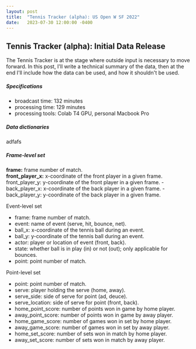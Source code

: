 ```yaml
---
layout: post
title:  "Tennis Tracker (alpha): US Open W SF 2022"
date:   2023-07-30 12:00:00 -0400
---
```

<head>
<!-- Google tag (gtag.js) -->
<script async src="https://www.googletagmanager.com/gtag/js?id=G-DGRHZS5DNM"></script>
<script>
  window.dataLayer = window.dataLayer || [];
  function gtag(){dataLayer.push(arguments);}
  gtag('js', new Date());

  gtag('config', 'G-DGRHZS5DNM');
</script>
</head>
<h2>Tennis Tracker (alpha): Initial Data Release</h2>
<p>
The Tennis Tracker is at the stage where outside input is necessary to move forward. In this post, I'll write a technical summary of the data, then at the end I'll include how the data can be used, and how it shouldn't be used. 
</p>
<p>
<h5>Specifications</h5>

  - broadcast time: 132 minutes
  - processing time: 129 minutes
  - processing tools: Colab T4 GPU, personal Macbook Pro
</p>
<p>
<h5>Data dictionaries</h5>
adfafs

<h5>Frame-level set</h5>
<b>frame:</b> frame number of match.<br>
<b>front_player_x:</b> x-coordinate of the front player in a given frame.
front_player_y: y-coordinate of the front player in a given frame.
  - back_player_x: x-coordinate of the back player in a given frame.
  - back_player_y: y-coordinate of the back player in a given frame.

Event-level set
  - frame: frame number of match.
  - event: name of event (serve, hit, bounce, net).
  - ball_x: x-coordinate of the tennis ball during an event.
  - ball_y: y-coordinate of the tennis ball during an event.
  - actor: player or location of event (front, back).
  - state: whether ball is in play (in) or not (out); only applicable for bounces.
  - point: point number of match.

  Point-level set
  - point: point number of match.
  - serve: player holding the serve (home, away).
  - serve_side: side of serve for point (ad, deuce).
  - serve_location: side of serve for point (front, back).
  - home_point_score: number of points won in game by home player.
  - away_point_score: number of points won in game by away player.
  - home_game_score: number of games won in set by home player.
  - away_game_score: number of games won in set by away player.
  - home_set_score: number of sets won in match by home player.
  - away_set_score: number of sets won in match by away player.
</p>